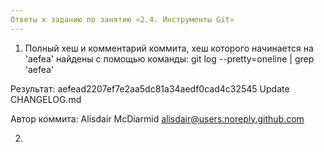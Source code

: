 ```yaml
---
Ответы к заданию по занятию «2.4. Инструменты Git»
---
```


1. Полный хеш и комментарий коммита, хеш которого начинается на 'aefea' найдены с помощью команды: git log --pretty=oneline | grep 'aefea'

Результат: aefead2207ef7e2aa5dc81a34aedf0cad4c32545 Update CHANGELOG.md

Автор коммита: Alisdair McDiarmid <alisdair@users.noreply.github.com>


2.

